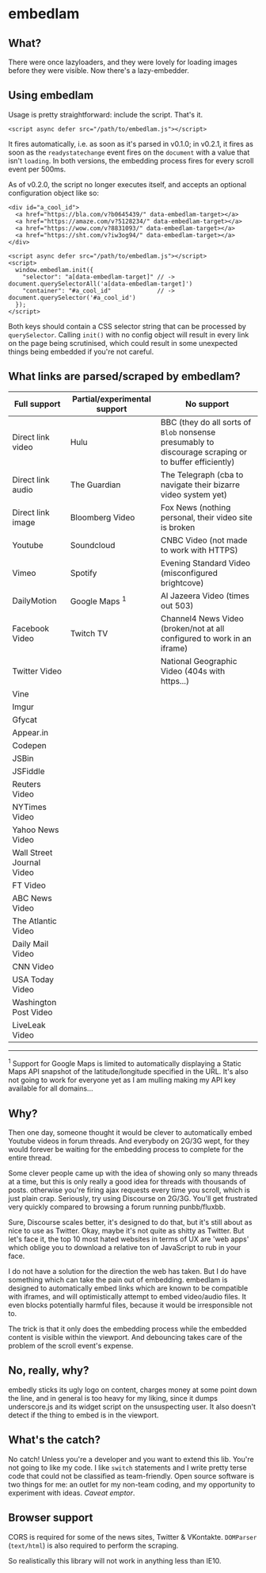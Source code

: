 # embedlam

## What?
There were once lazyloaders, and they were lovely for loading images before they were visible. Now there's a lazy-embedder.

## Using embedlam
Usage is pretty straightforward: include the script. That's it.

    <script async defer src="/path/to/embedlam.js"></script>

It fires automatically, i.e. as soon as it's parsed in v0.1.0; in v0.2.1, it fires as soon as the `readystatechange` event fires on the `document` with a value that isn't `loading`. In both versions, the embedding process fires for every scroll event per 500ms.

As of v0.2.0, the script no longer executes itself, and accepts an optional configuration object like so:

    <div id="a_cool_id">
      <a href="https://bla.com/v?b0645439/" data-embedlam-target></a>
      <a href="https://amaze.com/v?5128234/" data-embedlam-target></a>
      <a href="https://wow.com/v?8831093/" data-embedlam-target></a>
      <a href="https://sht.com/v?iw3og94/" data-embedlam-target></a>
    </div>
    
    <script async defer src="/path/to/embedlam.js"></script>
    <script>
      window.embedlam.init({
        "selector": "a[data-embedlam-target]" // -> document.querySelectorAll('a[data-embedlam-target]')
        "container": "#a_cool_id"             // -> document.querySelector('#a_cool_id')
      });
    </script>

Both keys should contain a CSS selector string that can be processed by `querySelector`. Calling `init()` with no config object will result in every link on the page being scrutinised, which could result in some unexpected things being embedded if you're not careful.

## What links are parsed/scraped by embedlam?

Full support | Partial/experimental support | No support |
|------------|------------------------------|------------|
| Direct link video | Hulu | BBC (they do all sorts of `Blob` nonsense presumably to discourage scraping or to buffer efficiently) |
| Direct link audio | The Guardian | The Telegraph (cba to navigate their bizarre video system yet) |
| Direct link image | Bloomberg Video | Fox News (nothing personal, their video site is broken |
| Youtube | Soundcloud | CNBC Video (not made to work with HTTPS) |
| Vimeo | Spotify | Evening Standard Video (misconfigured brightcove) |
| DailyMotion | Google Maps <sup>1</sup> | Al Jazeera Video (times out 503) |
| Facebook Video | Twitch TV | Channel4 News Video (broken/not at all configured to work in an iframe) |
| Twitter Video | | National Geographic Video (404s with https...) |
| Vine | | |
| Imgur | | |
| Gfycat | | |
| Appear.in | | |
| Codepen | | |
| JSBin | | |
| JSFiddle | | |
| Reuters Video | | |
| NYTimes Video | | |
| Yahoo News Video | | |
| Wall Street Journal Video | | |
| FT Video | | |
| ABC News Video | | |
| The Atlantic Video | | |
| Daily Mail Video | | |
| CNN Video | | |
| USA Today Video | | |
| Washington Post Video | | |
| LiveLeak Video | | |

-------

<sup>1</sup> Support for Google Maps is limited to automatically displaying a Static Maps API snapshot of the latitude/longitude specified in the URL. It's also not going to work for everyone yet as I am mulling making my API key available for all domains...

## Why?
Then one day, someone thought it would be clever to automatically embed Youtube videos in forum threads. And everybody on 2G/3G wept, for they would forever be waiting for the embedding process to complete for the entire thread.

Some clever people came up with the idea of showing only so many threads at a time, but this is only really a good idea for threads with thousands of posts. otherwise you're firing ajax requests every time you scroll, which is just plain crap. Seriously, try using Discourse on 2G/3G. You'll get frustrated very quickly compared to browsing a forum running punbb/fluxbb.

Sure, Discourse scales better, it's designed to do that, but it's still about as nice to use as Twitter. Okay, maybe it's not quite as shitty as Twitter. But let's face it, the top 10 most hated websites in terms of UX are 'web apps' which oblige you to download a relative ton of JavaScript to rub in your face.

I do not have a solution for the direction the web has taken. But I do have something which can take the pain out of embedding. embedlam is designed to automatically embed links which are known to be compatible with iframes, and will optimistically attempt to embed video/audio files. It even blocks potentially harmful files, because it would be irresponsible not to.

The trick is that it only does the embedding process while the embedded content is visible within the viewport. And debouncing takes care of the problem of the scroll event's expense.

## No, really, why?
embedly sticks its ugly logo on content, charges money at some point down the line, and in general is too heavy for my liking, since it dumps underscore.js and its widget script on the unsuspecting user. It also doesn't detect if the thing to embed is in the viewport.  

## What's the catch? 
No catch! Unless you're a developer and you want to extend this lib. You're not going to like my code. I like `switch` statements and I write pretty terse code that could not be classified as team-friendly. Open source software is two things for me: an outlet for my non-team coding, and my opportunity to experiment with ideas. *Caveat emptor*.

## Browser support
CORS is required for some of the news sites, Twitter & VKontakte.
`DOMParser` (`text/html`) is also required to perform the scraping.

So realistically this library will not work in anything less than IE10.
